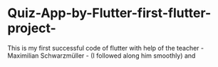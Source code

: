# Quiz-App-by-Flutter-first-flutter-project-
This is my first successful code of flutter with help of the teacher - Maximilian Schwarzmüller -  (I followed along him smoothly) and
